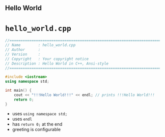 Hello World
-----------


`hello_world.cpp`
=================

```cpp
//============================================================================
// Name        : hello_world.cpp
// Author      : 
// Version     :
// Copyright   : Your copyright notice
// Description : Hello World in C++, Ansi-style
//============================================================================

#include <iostream>
using namespace std;

int main() {
	cout << "!!!Hello World!!!" << endl; // prints !!!Hello World!!!
	return 0;
}
```

- uses `using namespace std;`
- uses `endl`
- has `return 0;` at the end
- greeting is configurable